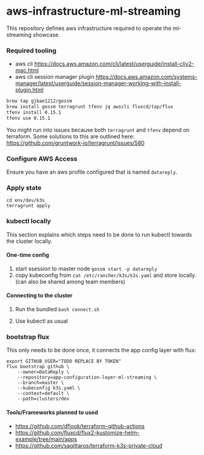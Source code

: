 # aws-infrastructure-ml-streaming

This repository defines aws infrastructure required to operate the ml-streaming showcase.

### Required tooling

- aws cli https://docs.aws.amazon.com/cli/latest/userguide/install-cliv2-mac.html
- aws cli session manager plugin https://docs.aws.amazon.com/systems-manager/latest/userguide/session-manager-working-with-install-plugin.html

```bash
brew tap gjbae1212/gossm
brew install gossm terragrunt tfenv jq awscli fluxcd/tap/flux
tfenv install 0.15.1
tfenv use 0.15.1
```

You might run into issues because both `terragrunt` and `tfenv` depend on terraform. Some solutions to this are outlined here:
https://github.com/gruntwork-io/terragrunt/issues/580

### Configure AWS Access

Ensure you have an aws profile configured that is named `datareply`.


### Apply state

```
cd env/dev/k3s
terragrunt apply
```

###  kubectl locally

This section explains which steps need to be done to run kubectl towards the cluster locally.

#### One-time config
1. start ssession to master node
`gossm start -p datareply`
2. copy kubeconfig from `cat /etc/rancher/k3s/k3s.yaml`  and store locally.
(can also be shared among team members)

#### Connecting to the cluster

1. Run the bundled `bash connect.sh`

2. Use kubectl as usual

### bootstrap flux

This  only needs to be done once, it connects the app config layer with flux:

```
export GITHUB_USER="TODO REPLACE BY TOKEN"
flux bootstrap github \
    --owner=DataReply \
    --repository=app-configuration-layer-ml-streaming \
    --branch=master \
    --kubeconfig k3s.yaml \
    --context=default \
    --path=clusters/dev
```

#### Tools/Frameworks planned to used

- https://github.com/dflook/terraform-github-actions
- https://github.com/fluxcd/flux2-kustomize-helm-example/tree/main/apps
- https://github.com/sagittaros/terraform-k3s-private-cloud
